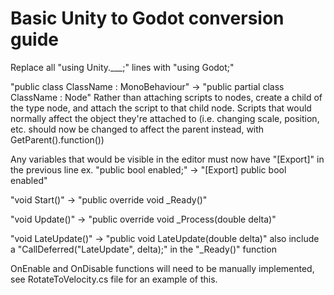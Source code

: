
# Basic Unity to Godot conversion guide

Replace all "using Unity.___;" lines with "using Godot;"

"public class ClassName : MonoBehaviour" -> "public partial class ClassName : Node"
Rather than attaching scripts to nodes, create a child of the type node, and attach the script to that child node.
Scripts that would normally affect the object they're attached to (i.e. changing scale, position, etc. should now be changed to affect the parent instead, with GetParent().function())

Any variables that would be visible in the editor must now have "[Export]" in the previous line
ex.
"public bool enabled;" ->  "[Export]
                            public bool enabled"

"void Start()" -> "public override void _Ready()"

"void Update()" -> "public override void _Process(double delta)"

"void LateUpdate()" -> "public void LateUpdate(double delta)" also include a "CallDeferred("LateUpdate", delta);" in the "_Ready()" function

OnEnable and OnDisable functions will need to be manually implemented, see RotateToVelocity.cs file for an example of this.
